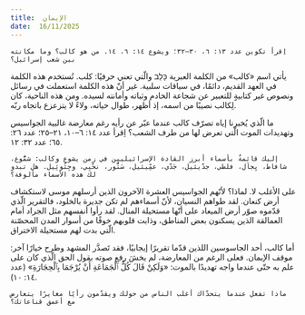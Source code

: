 ```yaml
---
title:  الإيمان
date:  16/11/2025
---
```


`اِقرأ تكوين عدد ١٣: ٦، ٣٠–٣٢؛ ويشوع ١٤: ٦، ١٤. من هو كالب؟ وما مكانته بين شعب إسرائيل؟`

يأتي اسم «كالب» من الكلمة العبرية כָּלֵב والّتي تعني حرفيًا: كلب. تُستخدم هذه الكلمة في العهد القديم، دائمًا، في سياقات سلبية. غير أنّ هذه الكلمة استعملت في رسائل ونصوص غير كتابيةٍ للتعبير عن شجاعة الخادم وثباته وأمانته لسيده. ومن هذه الناحية، كان لِكالب نصيبًا من اسمه، إذ أظهر، طوال حياته، ولاءً لا يتزعزع باتجاه ربّه.

ما الّذي يُخبرنا إياه تصرّف كالب عندما عبّر عن رأيه رغم معارضة غالبية الجواسيس وتهديدات الموت الّتي تعرض لها من طرف الشعب؟ اِقرأ عدد ١٤: ٦–١٠، ٢١–٢٥؛ عدد ٢٦: ٦٥؛ عدد ٣٢: ١٢.

`إليك قائمةٌ بأسماء أبرز القادة الإسرائيليين في زمن يشوع وكالب: شمُّوع، شافاط، يِجآل، فلطي، جدّيئيل، جَدّي، عمِّيئيل، سَتُّور، نحْبِي، وجِئُوئِيل. هل تبدو لك هذه الأسماء مألوفة؟`

على الأغلب لا. لماذا؟ لأنّهم الجواسيس العشرة الآخرون الذين أرسلهم موسى لاستكشاف أرض كنعان. لقد طواهم النسيان، لأنّ أسماءهم لم تكن جديرة بالخلود، فالتقرير الّذي قدّموه صوّر أرض الميعاد على أنّها مستحيلة المنال. لقد رأوا أنفسهم مثل الجراد أمام العمالقة الذين يسكنون بعض المناطق، وذابت قلوبهم خوفًا من أسوار المدن المحصّنة الّتي بدت لهم مستحيلة الاختراق.

أما كالب، أحد الجاسوسين اللذين قدّما تقريرًا إيجابيًا، فقد تَصدَّر المشهد وطرح خيارًا آخر: موقف الإيمان. فعلى الرغم من المعارضة، لم يخشَ رفع صوته بقول الحق الّذي كان على علم به حتّى عندما واجه تهديدًا بالموت: «وَلَكِنْ قَالَ كُلُّ ٱلْجَمَاعَةِ أَنْ يُرْجَمَا بِٱلْحِجَارَةِ» (عدد ١٤: ١٠).

`ماذا تفعل عندما يتحدّاك أغلب الناس من حولك ويقدّمون رأيًا مغايرًا يتعارض مع أعمق قناعاتك؟`